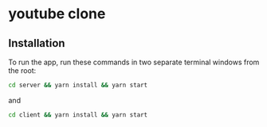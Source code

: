 # youtube clone

## Installation

To run the app, run these commands in two separate terminal windows from the root:

```bash
cd server && yarn install && yarn start
```

and

```bash
cd client && yarn install && yarn start
```